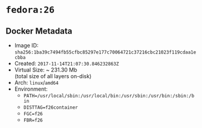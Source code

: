# `fedora:26`

## Docker Metadata

- Image ID: `sha256:1ba39c7494fb55cfbc85297e177c70064721c37216cbc21023f119cdaa1ecbba`
- Created: `2017-11-14T21:07:30.846232863Z`
- Virtual Size: ~ 231.30 Mb  
  (total size of all layers on-disk)
- Arch: `linux`/`amd64`
- Environment:
  - `PATH=/usr/local/sbin:/usr/local/bin:/usr/sbin:/usr/bin:/sbin:/bin`
  - `DISTTAG=f26container`
  - `FGC=f26`
  - `FBR=f26`
